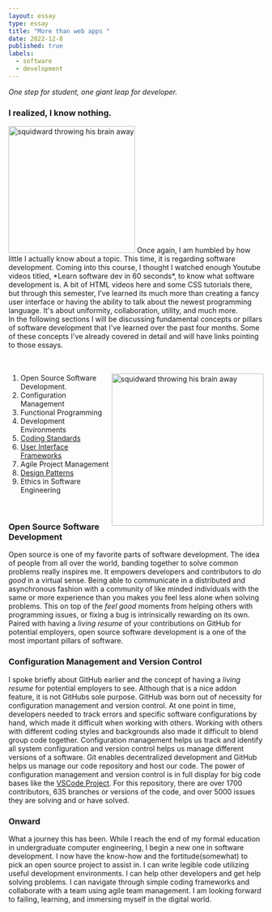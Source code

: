 ```yaml
---
layout: essay
type: essay
title: "More than web apps "
date: 2022-12-8
published: true
labels:
  - software
  - development
---
```

*One step for student, one giant leap for developer.*
### I realized, I know nothing.
<div>
  <img width="250px" class="rounded float-start pe-4" src="https://media.giphy.com/media/D0RvPABUNF3AQ/giphy.gif" alt="squidward throwing his brain away">
  Once again, I am humbled by how little I actually know about a topic. This time, it is regarding software development. Coming into this course, I thought I watched enough Youtube videos titled, *Learn software dev in 60 seconds*, to know what software development is. A bit of HTML videos here and some CSS tutorials there, but through this semester, I've learned its much more than creating a fancy user interface or having the ability to talk about the newest programming language. It's about uniformity, collaboration, utility, and much more.
    <br>
    In the following sections I will be discussing fundamental concepts or pillars of software development that I've learned over the past four months. Some of these concepts I've already covered in detail and will have links pointing to those essays.
  <br>
</div>
<br>
<br>
<div>
  <ol>
    <img 
        width="300px" 
        class="img-fluid" 
        src="https://media.giphy.com/media/26ufbbBRMXrUh22Ig/giphy.gif" 
        alt="squidward throwing his brain away" 
        style="float:right;margin-left:2px;"
    >
    <li>Open Source Software Development.</li>   
    <li>Configuration Management</li>
    <li>Functional Programming</li>
    <li>Development Environments</li>
    <li><a href="https://marcivanmanalac.github.io/essays/Coding-Standards.html">Coding Standards</a></li>
    <li><a href="https://marcivanmanalac.github.io/essays/frameworks.html">User Interface Frameworks</a></li>
    <li>Agile Project Management</li>
    <li><a href="https://marcivanmanalac.github.io/essays/design-patterns.html">Design Patterns</a></li>
    <li>Ethics in Software Engineering</li>
  </ol>
</div>
<br>

### Open Source Software Development
Open source is one of my favorite parts of software development. The idea of people from all over the world, banding together to solve common problems really inspires me. It empowers developers and contributors to *do good* in a virtual sense. Being able to communicate in a distributed and asynchronous fashion with a community of like minded individuals with the same or more experience than you makes you feel less alone when solving problems. This on top of the *feel good* moments from helping others with programming issues, or fixing a bug is intrinsically rewarding on its own. Paired with having a *living resume* of your contributions on GitHub for potential employers, open source software development is a one of the most important pillars of software.

### Configuration Management and Version Control
I spoke briefly about GitHub earlier and the concept of having a *living resume* for potential employers to see. Although that is a nice addon feature, it is not GitHubs sole purpose. GitHub was born out of necessity for  configuration management and version control. At one point in time, developers needed to track errors and specific software configurations by hand, which made it difficult when working with others. Working with others with different coding styles and backgrounds also made it difficult to blend group code together. Configuration management helps us track and identify all system configuration and version control helps us manage different versions of a software. Git enables decentralized development and GitHub helps us manage our code repository and host our code. The power of configuration management and version control is in full display for big code bases like the <a href="https://github.com/microsoft/vscode">VSCode Project</a>. For this repository, there are over 1700 contributors, 635 branches or versions of the code, and over 5000 issues they are solving and or have solved.

### Onward
What a journey this has been. While I reach the end of my formal education in undergraduate computer engineering, I begin a new one in software development. I now have the know-how and the fortitude(somewhat) to pick an open source project to assist in. I can write legible code utilizing useful development environments. I can help other developers and get help solving problems. I can navigate through simple coding frameworks and collaborate with a team using agile team management. I am looking forward to failing, learning, and immersing myself in the digital world.



